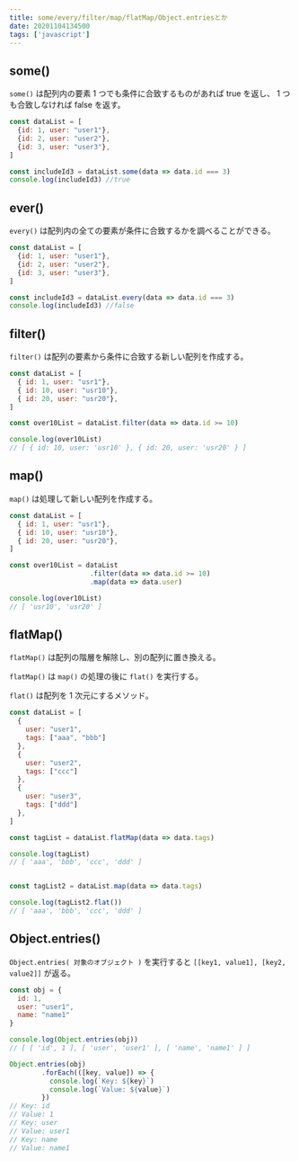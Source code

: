 ```yaml
---
title: some/every/filter/map/flatMap/Object.entriesとか
date: 20201104134500
tags: ['javascript']
---
```


## some()
`some()` は配列内の要素 1 つでも条件に合致するものがあれば true を返し、 1 つも合致しなければ false を返す。

```javascript
const dataList = [
  {id: 1, user: "user1"},
  {id: 2, user: "user2"},
  {id: 3, user: "user3"},
]

const includeId3 = dataList.some(data => data.id === 3)
console.log(includeId3) //true
```

## ever()
`every()` は配列内の全ての要素が条件に合致するかを調べることができる。
```javascript
const dataList = [
  {id: 1, user: "user1"},
  {id: 2, user: "user2"},
  {id: 3, user: "user3"},
]

const includeId3 = dataList.every(data => data.id === 3)
console.log(includeId3) //false
```

## filter()
`filter()` は配列の要素から条件に合致する新しい配列を作成する。

```javascript
const dataList = [
  { id: 1, user: "usr1"},
  { id: 10, user: "usr10"},
  { id: 20, user: "usr20"},
]

const over10List = dataList.filter(data => data.id >= 10)

console.log(over10List)
// [ { id: 10, user: 'usr10' }, { id: 20, user: 'usr20' } ]
```

## map()
`map()` は処理して新しい配列を作成する。

```javascript
const dataList = [
  { id: 1, user: "usr1"},
  { id: 10, user: "usr10"},
  { id: 20, user: "usr20"},
]

const over10List = dataList
                    .filter(data => data.id >= 10)
                    .map(data => data.user)

console.log(over10List)
// [ 'usr10', 'usr20' ]
```

## flatMap()
`flatMap()` は配列の階層を解除し、別の配列に置き換える。

`flatMap()` は `map()` の処理の後に `flat()` を実行する。

`flat()` は配列を 1 次元にするメソッド。

```javascript
const dataList = [
  {
    user: "user1",
    tags: ["aaa", "bbb"]
  },
  {
    user: "user2",
    tags: ["ccc"]
  },
  {
    user: "user3",
    tags: ["ddd"]
  },
]

const tagList = dataList.flatMap(data => data.tags)

console.log(tagList)
// [ 'aaa', 'bbb', 'ccc', 'ddd' ]


const tagList2 = dataList.map(data => data.tags)

console.log(tagList2.flat())
// [ 'aaa', 'bbb', 'ccc', 'ddd' ]
```

## Object.entries()
`Object.entries( 対象のオブジェクト )` を実行すると `[[key1, value1], [key2, value2]]` が返る。

```javascript
const obj = {
  id: 1,
  user: "user1",
  name: "name1"
}

console.log(Object.entries(obj))
// [ [ 'id', 1 ], [ 'user', 'user1' ], [ 'name', 'name1' ] ]

Object.entries(obj)
        .forEach(([key, value]) => {
          console.log(`Key: ${key}`)
          console.log(`Value: ${value}`)
        })
// Key: id
// Value: 1
// Key: user
// Value: user1
// Key: name
// Value: name1
```
